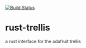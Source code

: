 [![Build Status](https://travis-ci.org/Ragnaroek/rust-trellis.svg?branch=master)](https://travis-ci.org/Ragnaroek/rust-trellis)

# rust-trellis
a rust interface for the adafruit trellis
